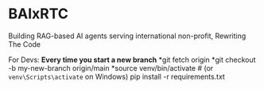 # BAIxRTC
Building RAG-based AI agents serving international non-profit, Rewriting The Code

For Devs:
**Every time you start a new branch**
*git fetch origin
*git checkout -b my-new-branch origin/main
*source venv/bin/activate  # (or `venv\Scripts\activate` on Windows)
pip install -r requirements.txt

